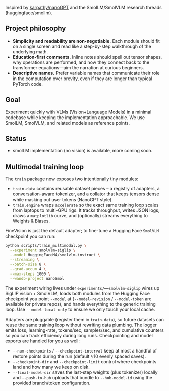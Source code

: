 Inspired by [karpathy/nanoGPT](https://github.com/karpathy/nanoGPT) and the SmolLM/SmolVLM research threads (huggingface/smollm).

## Project philosophy

- **Simplicity and readability are non-negotiable.** Each module should fit on a single screen and read like a step-by-step walkthrough of the underlying math.
- **Education-first comments.** Inline notes should spell out tensor shapes, why operations are performed, and how they connect back to the transformer equations—aim the narration at curious beginners.
- **Descriptive names.** Prefer variable names that communicate their role in the computation over brevity, even if they are longer than typical PyTorch code.

## Goal

Experiment quickly with VLMs (Vision+Language Models) in a minimal codebase while keeping the implementation approachable. We use SmolLM, SmolVLM, and related models as reference points.

## Status

- smolLM implementation (no vision) is available, more coming soon.

## Multimodal training loop

The ``train`` package now exposes two intentionally tiny modules:

- ``train.data`` contains reusable dataset pieces – a registry of adapters,
  a conversation-aware tokenizer, and a collator that keeps tensors dense while
  masking out user tokens (NanoGPT style).
- ``train.engine`` wraps ``accelerate`` so the exact same training loop scales
  from laptops to multi-GPU rigs.  It tracks throughput, writes JSON logs, draws
  a ``matplotlib`` curve, and (optionally) streams everything to Weights &
  Biases.

FineVision is just the default adapter; to fine-tune a Hugging Face
``SmolVLM`` checkpoint you can run:

```bash
python scripts/train_multimodal.py \
  --experiment smolvlm-siglip \
  --model HuggingFaceM4/smolvlm-instruct \
  --streaming \
  --batch-size 8 \
  --grad-accum 4 \
  --max-steps 1000 \
  --wandb-project nanoSmol
```

The experiment wiring lives under ``experiments/``—``smolvlm-siglip`` wires up
SigLIP vision + SmolVLM, loads both modules from the Hugging Face checkpoint you
point ``--model`` at (``--model-revision`` / ``--model-token`` are available for
private repos), and hands everything to the generic training loop.  Use
``--model-local-only`` to ensure we only touch your local cache.

Adapters are pluggable (register them in ``train.data``), so future datasets can
reuse the same training loop without rewriting data plumbing.  The logger emits
loss, learning-rate, tokens/sec, samples/sec, and cumulative counters so you can
track efficiency during long runs. Checkpointing and model exports are handled
for you as well:

- ``--num-checkpoints`` / ``--checkpoint-interval`` keep at most a handful of
  restore points during the run (default ≈10 evenly spaced saves).
- ``--checkpoint-dir`` and ``--checkpoint-limit`` control where checkpoints
  land and how many we keep on disk.
- ``--final-model-dir`` saves the last-step weights (plus tokenizer) locally and
  ``--push-to-hub`` uploads that bundle to ``--hub-model-id`` using the provided
  branch/token configuration.
